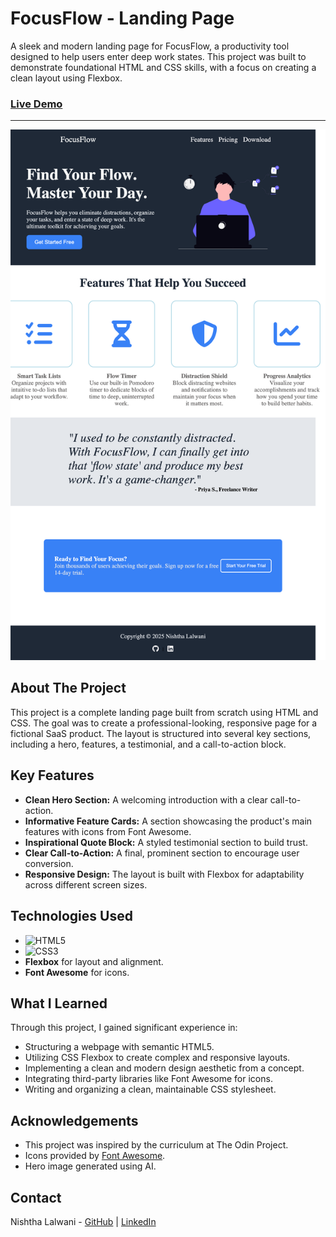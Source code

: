 # FocusFlow - Landing Page

A sleek and modern landing page for FocusFlow, a productivity tool designed to help users enter deep work states. This project was built to demonstrate foundational HTML and CSS skills, with a focus on creating a clean layout using Flexbox.

### [Live Demo]([https://nish0024.github.io/landing-page/)

---

![FocusFlow Landing Page Screenshot](./images/screenshot.png)

## About The Project

This project is a complete landing page built from scratch using HTML and CSS. The goal was to create a professional-looking, responsive page for a fictional SaaS product. The layout is structured into several key sections, including a hero, features, a testimonial, and a call-to-action block.

## Key Features

- **Clean Hero Section:** A welcoming introduction with a clear call-to-action.
- **Informative Feature Cards:** A section showcasing the product's main features with icons from Font Awesome.
- **Inspirational Quote Block:** A styled testimonial section to build trust.
- **Clear Call-to-Action:** A final, prominent section to encourage user conversion.
- **Responsive Design:** The layout is built with Flexbox for adaptability across different screen sizes.

## Technologies Used

- ![HTML5](https://img.shields.io/badge/html5-%23E34F26.svg?style=for-the-badge&logo=html5&logoColor=white)
- ![CSS3](https://img.shields.io/badge/css3-%231572B6.svg?style=for-the-badge&logo=css3&logoColor=white)
- **Flexbox** for layout and alignment.
- **Font Awesome** for icons.

## What I Learned

Through this project, I gained significant experience in:

- Structuring a webpage with semantic HTML5.
- Utilizing CSS Flexbox to create complex and responsive layouts.
- Implementing a clean and modern design aesthetic from a concept.
- Integrating third-party libraries like Font Awesome for icons.
- Writing and organizing a clean, maintainable CSS stylesheet.

## Acknowledgements

- This project was inspired by the curriculum at The Odin Project.
- Icons provided by [Font Awesome](https://fontawesome.com/).
- Hero image generated using AI.

## Contact

Nishtha Lalwani - [GitHub](https://github.com/nish0024) | [LinkedIn](https://www.linkedin.com/in/nishtha-lalwani-b05943288/)